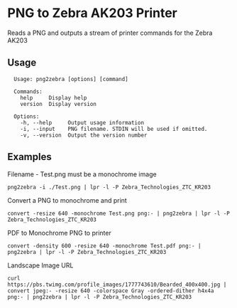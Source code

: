 # PNG to Zebra AK203 Printer

Reads a PNG and outputs a stream of printer commands for the Zebra AK203

## Usage

```
  Usage: png2zebra [options] [command]

  Commands:
    help     Display help
    version  Display version

  Options:
    -h, --help     Output usage information
    -i, --input    PNG filename. STDIN will be used if omitted.
    -v, --version  Output the version number
```

## Examples

Filename - Test.png must be a monochrome image

```
png2zebra -i ./Test.png | lpr -l -P Zebra_Technologies_ZTC_KR203
```

Convert a PNG to monochrome and print

```
convert -resize 640 -monochrome Test.png png:- | png2zebra | lpr -l -P Zebra_Technologies_ZTC_KR203
```

PDF to Monochrome PNG to printer

```
convert -density 600 -resize 640 -monochrome Test.pdf png:- | png2zebra | lpr -l -P Zebra_Technologies_ZTC_KR203
```

Landscape Image URL

```
curl https://pbs.twimg.com/profile_images/1777743610/Bearded_400x400.jpg | convert jpeg:- -resize 640 -colorspace Gray -ordered-dither h4x4a png:- | png2zebra | lpr -l -P Zebra_Technologies_ZTC_KR203
```
